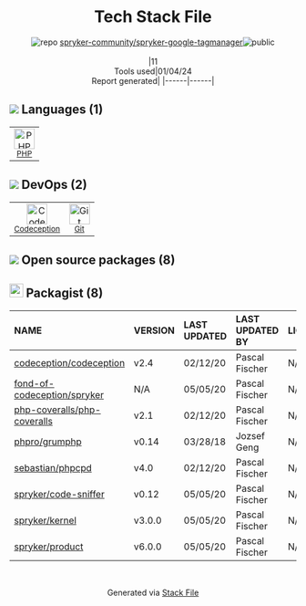 <!--
&lt;--- Readme.md Snippet without images Start ---&gt;
## Tech Stack
spryker-community/spryker-google-tagmanager is built on the following main stack:

- [PHP](http://www.php.net/) – Languages
- [Codeception](http://codeception.com/) – Testing Frameworks

Full tech stack [here](/techstack.md)

&lt;--- Readme.md Snippet without images End ---&gt;

&lt;--- Readme.md Snippet with images Start ---&gt;
## Tech Stack
spryker-community/spryker-google-tagmanager is built on the following main stack:

- <img width='25' height='25' src='https://img.stackshare.io/service/991/hwUcGZ41_400x400.jpg' alt='PHP'/> [PHP](http://www.php.net/) – Languages
- <img width='25' height='25' src='https://img.stackshare.io/service/2301/fQkiPzLo_400x400.jpg' alt='Codeception'/> [Codeception](http://codeception.com/) – Testing Frameworks

Full tech stack [here](/techstack.md)

&lt;--- Readme.md Snippet with images End ---&gt;
-->
<div align="center">

# Tech Stack File
![](https://img.stackshare.io/repo.svg "repo") [spryker-community/spryker-google-tagmanager](https://github.com/spryker-community/spryker-google-tagmanager)![](https://img.stackshare.io/public_badge.svg "public")
<br/><br/>
|11<br/>Tools used|01/04/24 <br/>Report generated|
|------|------|
</div>

## <img src='https://img.stackshare.io/languages.svg'/> Languages (1)
<table><tr>
  <td align='center'>
  <img width='36' height='36' src='https://img.stackshare.io/service/991/hwUcGZ41_400x400.jpg' alt='PHP'>
  <br>
  <sub><a href="http://www.php.net/">PHP</a></sub>
  <br>
  <sub></sub>
</td>

</tr>
</table>

## <img src='https://img.stackshare.io/devops.svg'/> DevOps (2)
<table><tr>
  <td align='center'>
  <img width='36' height='36' src='https://img.stackshare.io/service/2301/fQkiPzLo_400x400.jpg' alt='Codeception'>
  <br>
  <sub><a href="http://codeception.com/">Codeception</a></sub>
  <br>
  <sub></sub>
</td>

<td align='center'>
  <img width='36' height='36' src='https://img.stackshare.io/service/1046/git.png' alt='Git'>
  <br>
  <sub><a href="http://git-scm.com/">Git</a></sub>
  <br>
  <sub></sub>
</td>

</tr>
</table>


## <img src='https://img.stackshare.io/group.svg' /> Open source packages (8)</h2>

## <img width='24' height='24' src='https://img.stackshare.io/package_manager/1778/default_90cb8b66e85ae5b95928b10bb076ab6a27c7e151.png'/> Packagist (8)

|NAME|VERSION|LAST UPDATED|LAST UPDATED BY|LICENSE|VULNERABILITIES|
|:------|:------|:------|:------|:------|:------|
|[codeception/codeception](https://packagist.org/codeception/codeception)|v2.4|02/12/20|Pascal Fischer |N/A|N/A|
|[fond-of-codeception/spryker](https://packagist.org/fond-of-codeception/spryker)|N/A|05/05/20|Pascal Fischer |N/A|N/A|
|[php-coveralls/php-coveralls](https://packagist.org/php-coveralls/php-coveralls)|v2.1|02/12/20|Pascal Fischer |N/A|N/A|
|[phpro/grumphp](https://packagist.org/phpro/grumphp)|v0.14|03/28/18|Jozsef Geng |N/A|N/A|
|[sebastian/phpcpd](https://packagist.org/sebastian/phpcpd)|v4.0|02/12/20|Pascal Fischer |N/A|N/A|
|[spryker/code-sniffer](https://packagist.org/spryker/code-sniffer)|v0.12|05/05/20|Pascal Fischer |N/A|N/A|
|[spryker/kernel](https://packagist.org/spryker/kernel)|v3.0.0|05/05/20|Pascal Fischer |N/A|N/A|
|[spryker/product](https://packagist.org/spryker/product)|v6.0.0|05/05/20|Pascal Fischer |N/A|N/A|

<br/>
<div align='center'>

Generated via [Stack File](https://github.com/marketplace/stack-file)
